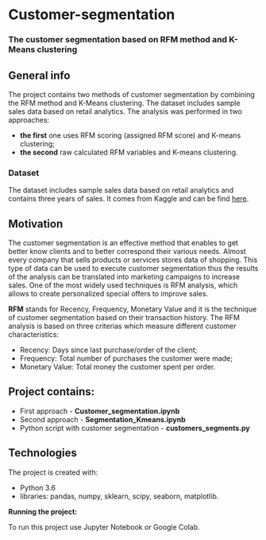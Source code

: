 # Customer-segmentation

### The customer segmentation based on RFM method and K-Means clustering

## General info
The project contains two methods of customer segmentation by combining the RFM method and K-Means clustering. The dataset includes sample sales data based on retail analytics. The analysis was performed in two approaches:
- **the first** one uses RFM scoring (assigned RFM score) and K-means clustering;
- **the second** raw calculated RFM variables and K-means clustering.

### Dataset
The dataset includes sample sales data based on retail analytics and contains three years of sales. It comes from Kaggle and can be find [here](https://www.kaggle.com/kyanyoga/sample-sales-data).

## Motivation
The customer segmentation is an effective method that enables to get better know clients and to better correspond their various needs. 
Almost every company that sells products or services stores data of shopping. This type of data can be used to execute customer segmentation thus the results of the analysis can be translated into marketing campaigns to increase sales. One of the most widely used techniques is RFM analysis, which allows to create personalized special offers to improve sales. 

**RFM** stands for Recency, Frequency, Monetary Value and it is the technique of customer segmentation based on their transaction history. The RFM analysis is based on three criterias which measure different customer characteristics:
- Recency: Days since last purchase/order of the client;
- Frequency: Total number of purchases the customer were made;
- Monetary Value: Total money the customer spent per order.

## Project contains:
- First approach - **Customer_segmentation.ipynb**
- Second approach - **Segmentation_Kmeans.ipynb**
- Python script with customer segmentation - **customers_segments.py**

## Technologies

The project is created with:

- Python 3.6
- libraries: pandas, numpy, sklearn, scipy, seaborn, matplotlib.

**Running the project:**

To run this project use Jupyter Notebook or Google Colab.
